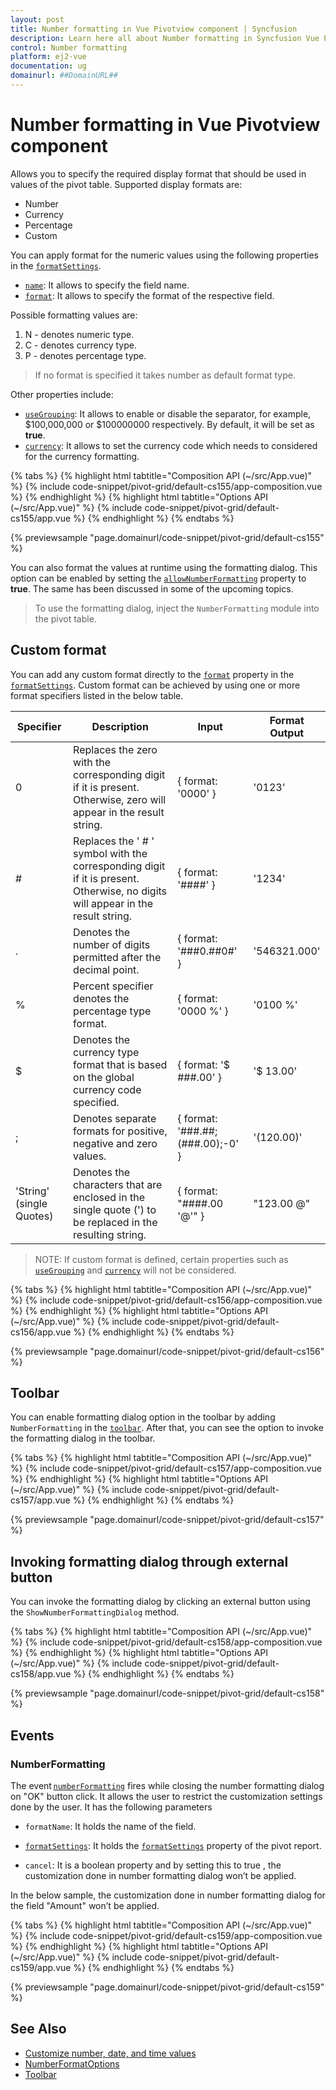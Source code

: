 ```yaml
---
layout: post
title: Number formatting in Vue Pivotview component | Syncfusion
description: Learn here all about Number formatting in Syncfusion Vue Pivotview component of Syncfusion Essential JS 2 and more.
control: Number formatting 
platform: ej2-vue
documentation: ug
domainurl: ##DomainURL##
---
```


# Number formatting in Vue Pivotview component

Allows you to specify the required display format that should be used in values of the pivot table. Supported display formats are:

* Number
* Currency
* Percentage
* Custom

You can apply format for the numeric values using the following properties in the [`formatSettings`](https://ej2.syncfusion.com/vue/documentation/api/pivotview/iFormatSettings/).

* [`name`](https://ej2.syncfusion.com/vue/documentation/api/pivotview/iFormatSettings/#name): It allows to specify the field name.
* [`format`](https://ej2.syncfusion.com/vue/documentation/api/pivotview/iFormatSettings/#format): It allows to specify the format of the respective field.

Possible formatting values are:

1. N - denotes numeric type.
2. C - denotes currency type.
3. P - denotes percentage type.

> If no format is specified it takes number as default format type.

Other properties include:

* [`useGrouping`](https://ej2.syncfusion.com/vue/documentation/api/pivotview/iFormatSettings/#usegrouping): It allows to enable or disable the separator, for example, $100,000,000 or $100000000 respectively. By default, it will be set as **true**.
* [`currency`](https://ej2.syncfusion.com/vue/documentation/api/pivotview/iFormatSettings/#currency): It allows to set the currency code which needs to considered for the currency formatting.

{% tabs %}
{% highlight html tabtitle="Composition API (~/src/App.vue)" %}
{% include code-snippet/pivot-grid/default-cs155/app-composition.vue %}
{% endhighlight %}
{% highlight html tabtitle="Options API (~/src/App.vue)" %}
{% include code-snippet/pivot-grid/default-cs155/app.vue %}
{% endhighlight %}
{% endtabs %}
        
{% previewsample "page.domainurl/code-snippet/pivot-grid/default-cs155" %}

You can also format the values at runtime using the formatting dialog. This option can be enabled by setting the [`allowNumberFormatting`](https://ej2.syncfusion.com/vue/documentation/api/pivotview/#allownumberformatting) property to **true**. The same has been discussed in some of the upcoming topics.

> To use the formatting dialog, inject the `NumberFormatting` module into the pivot table.

## Custom format

You can add any custom format directly to the [`format`](https://ej2.syncfusion.com/vue/documentation/api/pivotview/iFormatSettings/#format) property in the [`formatSettings`](https://ej2.syncfusion.com/vue/documentation/api/pivotview/iFormatSettings/). Custom format can be achieved by using one or more format specifiers listed in the below table.

| Specifier | Description | Input | Format Output |
| ------- |--------------- | ---------------- | --------------- |
| 0 | Replaces the zero with the corresponding digit if it is present. Otherwise, zero will appear in the result string. | { format: '0000' } | '0123' |
| # | Replaces the ' # ' symbol with the corresponding digit if it is present. Otherwise, no digits will appear in the result string.| { format: '####' } | '1234' |
| . | Denotes the number of digits permitted after the decimal point. | { format: '###0.##0#' } | '546321.000' |
| % | Percent specifier denotes the percentage type format. | { format: '0000 %' } | '0100 %' |
| $ | Denotes the currency type format that is based on the global currency code specified. | { format: '$ ###.00' } | '$ 13.00' |
| ; | Denotes separate formats for positive, negative and zero values. | { format: '###.##;(###.00);-0' } | '(120.00)'    |
| 'String' (single Quotes) | Denotes the characters that are enclosed in the single quote (') to be replaced in the resulting string. | { format: "####.00 '@'" } | "123.00 @"    |

>NOTE: If custom format is defined, certain properties such as [`useGrouping`](https://ej2.syncfusion.com/vue/documentation/api/pivotview/iFormatSettings/#usegrouping) and [`currency`](https://ej2.syncfusion.com/vue/documentation/api/pivotview/iFormatSettings/#currency) will not be considered.

{% tabs %}
{% highlight html tabtitle="Composition API (~/src/App.vue)" %}
{% include code-snippet/pivot-grid/default-cs156/app-composition.vue %}
{% endhighlight %}
{% highlight html tabtitle="Options API (~/src/App.vue)" %}
{% include code-snippet/pivot-grid/default-cs156/app.vue %}
{% endhighlight %}
{% endtabs %}
        
{% previewsample "page.domainurl/code-snippet/pivot-grid/default-cs156" %}

## Toolbar

You can enable formatting dialog option in the toolbar by adding `NumberFormatting` in the [`toolbar`](https://ej2.syncfusion.com/vue/documentation/api/pivotview/#toolbar). After that, you can see the option to invoke the formatting dialog in the toolbar.

{% tabs %}
{% highlight html tabtitle="Composition API (~/src/App.vue)" %}
{% include code-snippet/pivot-grid/default-cs157/app-composition.vue %}
{% endhighlight %}
{% highlight html tabtitle="Options API (~/src/App.vue)" %}
{% include code-snippet/pivot-grid/default-cs157/app.vue %}
{% endhighlight %}
{% endtabs %}
        
{% previewsample "page.domainurl/code-snippet/pivot-grid/default-cs157" %}

## Invoking formatting dialog through external button

You can invoke the formatting dialog by clicking an external button using the `ShowNumberFormattingDialog` method.

{% tabs %}
{% highlight html tabtitle="Composition API (~/src/App.vue)" %}
{% include code-snippet/pivot-grid/default-cs158/app-composition.vue %}
{% endhighlight %}
{% highlight html tabtitle="Options API (~/src/App.vue)" %}
{% include code-snippet/pivot-grid/default-cs158/app.vue %}
{% endhighlight %}
{% endtabs %}
        
{% previewsample "page.domainurl/code-snippet/pivot-grid/default-cs158" %}

## Events

### NumberFormatting

The event [`numberFormatting`](https://ej2.syncfusion.com/vue/documentation/api/pivotview/#numberformatting) fires while closing the number formatting dialog on "OK" button click. It allows the user to restrict the customization settings done by the user. It has the following parameters

* `formatName`: It holds the name of the field.

* [`formatSettings`](https://ej2.syncfusion.com/vue/documentation/api/pivotview/iFormatSettings/): It holds the [`formatSettings`](https://ej2.syncfusion.com/vue/documentation/api/pivotview/iFormatSettings/) property of the pivot report.

* `cancel`: It is a boolean property and by setting this to true , the customization done in number formatting dialog won’t be applied.

In the below sample, the customization done in number formatting dialog for the field "Amount" won’t be applied.

{% tabs %}
{% highlight html tabtitle="Composition API (~/src/App.vue)" %}
{% include code-snippet/pivot-grid/default-cs159/app-composition.vue %}
{% endhighlight %}
{% highlight html tabtitle="Options API (~/src/App.vue)" %}
{% include code-snippet/pivot-grid/default-cs159/app.vue %}
{% endhighlight %}
{% endtabs %}
        
{% previewsample "page.domainurl/code-snippet/pivot-grid/default-cs159" %}

## See Also

* [Customize number, date, and time values](./how-to/customize-number-date-and-time-values/)
* [NumberFormatOptions](https://ej2.syncfusion.com/vue/documentation/common/internationalization/#manipulating-numbers)
* [Toolbar](./tool-bar)